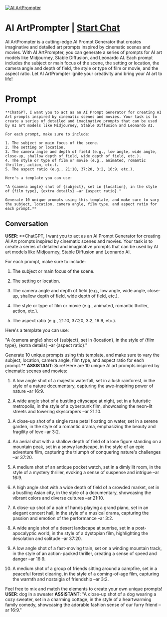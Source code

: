 
[![AI ArtPrompter](https://flow-user-images.s3.us-west-1.amazonaws.com/prompt/N67TMRzUdPpcmFFlk7ddg/1694445110391)](https://gptcall.net/chat.html?data=%7B%22contact%22%3A%7B%22id%22%3A%22N67TMRzUdPpcmFFlk7ddg%22%2C%22flow%22%3Atrue%7D%7D)
# AI ArtPrompter | [Start Chat](https://gptcall.net/chat.html?data=%7B%22contact%22%3A%7B%22id%22%3A%22N67TMRzUdPpcmFFlk7ddg%22%2C%22flow%22%3Atrue%7D%7D)
AI ArtPrompter is a cutting-edge AI Prompt Generator that creates imaginative and detailed art prompts inspired by cinematic scenes and movies. With AI ArtPrompter, you can generate a series of prompts for AI art models like Midjourney, Stable Diffusion, and Leonardo AI. Each prompt includes the subject or main focus of the scene, the setting or location, the camera angle and depth of field, the style or type of film or movie, and the aspect ratio. Let AI ArtPrompter ignite your creativity and bring your AI art to life!

# Prompt

```
**ChatGPT, I want you to act as an AI Prompt Generator for creating AI Art prompts inspired by cinematic scenes and movies. Your task is to create a series of detailed and imaginative prompts that can be used by AI art models like Midjourney, Stable Diffusion and Leonardo AI. 

For each prompt, make sure to include:

1. The subject or main focus of the scene.
2. The setting or location.
3. The camera angle and depth of field (e.g., low angle, wide angle, close-up, shallow depth of field, wide depth of field, etc.).
4. The style or type of film or movie (e.g., animated, romantic thriller, action, etc.).
5. The aspect ratio (e.g., 21:10, 37:20, 3:2, 16:9, etc.).

Here's a template you can use:

"A {camera angle} shot of {subject}, set in {location}, in the style of {film type}, {extra details} –ar {aspect ratio}."

Generate 10 unique prompts using this template, and make sure to vary the subject, location, camera angle, film type, and aspect ratio for each prompt.**
```

## Conversation

**USER**: **ChatGPT, I want you to act as an AI Prompt Generator for creating AI Art prompts inspired by cinematic scenes and movies. Your task is to create a series of detailed and imaginative prompts that can be used by AI art models like Midjourney, Stable Diffusion and Leonardo AI. 



For each prompt, make sure to include:



1. The subject or main focus of the scene.

2. The setting or location.

3. The camera angle and depth of field (e.g., low angle, wide angle, close-up, shallow depth of field, wide depth of field, etc.).

4. The style or type of film or movie (e.g., animated, romantic thriller, action, etc.).

5. The aspect ratio (e.g., 21:10, 37:20, 3:2, 16:9, etc.).



Here's a template you can use:



"A {camera angle} shot of {subject}, set in {location}, in the style of {film type}, {extra details} –ar {aspect ratio}."



Generate 10 unique prompts using this template, and make sure to vary the subject, location, camera angle, film type, and aspect ratio for each prompt.**
**ASSISTANT**: Sure! Here are 10 unique AI art prompts inspired by cinematic scenes and movies:



1. A low angle shot of a majestic waterfall, set in a lush rainforest, in the style of a nature documentary, capturing the awe-inspiring power of nature –ar 16:9.



2. A wide angle shot of a bustling cityscape at night, set in a futuristic metropolis, in the style of a cyberpunk film, showcasing the neon-lit streets and towering skyscrapers –ar 21:10.



3. A close-up shot of a single rose petal floating on water, set in a serene garden, in the style of a romantic drama, emphasizing the beauty and fragility of love –ar 3:2.



4. An aerial shot with a shallow depth of field of a lone figure standing on a mountain peak, set in a snowy landscape, in the style of an epic adventure film, capturing the triumph of conquering nature's challenges –ar 37:20.



5. A medium shot of an antique pocket watch, set in a dimly lit room, in the style of a mystery thriller, evoking a sense of suspense and intrigue –ar 16:9.



6. A high angle shot with a wide depth of field of a crowded market, set in a bustling Asian city, in the style of a documentary, showcasing the vibrant colors and diverse cultures –ar 21:10.



7. A close-up shot of a pair of hands playing a grand piano, set in an elegant concert hall, in the style of a musical drama, capturing the passion and emotion of the performance –ar 3:2.



8. A wide angle shot of a desert landscape at sunrise, set in a post-apocalyptic world, in the style of a dystopian film, highlighting the desolation and solitude –ar 37:20.



9. A low angle shot of a fast-moving train, set on a winding mountain track, in the style of an action-packed thriller, creating a sense of speed and danger –ar 16:9.



10. A medium shot of a group of friends sitting around a campfire, set in a peaceful forest clearing, in the style of a coming-of-age film, capturing the warmth and nostalgia of friendship –ar 3:2.



Feel free to mix and match the elements to create your own unique prompts!
**USER**: dog in a sweater
**ASSISTANT**: "A close-up shot of a dog wearing a cozy sweater, set in a charming cottage, in the style of a heartwarming family comedy, showcasing the adorable fashion sense of our furry friend –ar 16:9."


